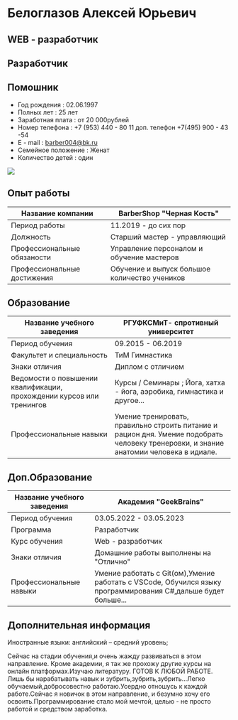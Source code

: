 # Белоглазов Алексей Юрьевич
## WEB - разработчик
## Разработчик
## Помошник

* Год рождения : 02.06.1997
* Полных лет : 25 лет
* Заработная плата : от 20 000рублей
* Номер телефона : +7 (953) 440 - 80 11 доп. телефон +7(495) 900 - 43 -54 
* E - mail : barber004@bk.ru
* Семейное положение : Женат
* Количество детей : один

![](IMG_20220524_000515_483.jpg)

## Опыт работы
Название компании |    BarberShop "Черная Кость"
-------------------- | ------------------------
Период работы | 11.2019 - до сих пор
Должность | Старший мастер - управляющий
Профессиональные обязаности |  Управление персоналом и обучение мастеров
Профессиональные достижения | Обучение и выпуск большое количество учеников


## Образование
Название учебного заведения |     РГУФКСМиТ- спротивный университет
----------------------------|------------------
Период обучения | 09.2015 - 06.2019
Факультет и специальность |   ТиМ Гимнастика
Знаки отличия | Диплом с отличием
Ведомости о повышении квалификации, прохождении курсов или тренингов | Курсы / Семинары ; Йога, хатха - йога, аэробика, гимнастика и другое...
Профессиональные навыки |  Умение тренировать, правильно строить питание и рацион дня. Умение подобрать человеку тренеровки, и знание анатомии человека в идиале.

## Доп.Образование
Название учебного заведения |     Академия "GeekBrains"
----------------------------|------------------
Период обучения | 03.05.2022 - 03.05.2023 |
Программа| Разработчик   | 
Курс обучения | Web -  разработчик
Знаки отличия| Домашние работы выполнены на "Отлично"|
Профессиональные навыки| Умение работать с Git(ом),Умение работать с VSCode, Обучился языку программирования C#,дальше будет больше...


## Дополнительная информация
 Иностранные языки: английский – средний уровень; 

 Сейчас на стадии обучения,и очень жажду развиваться в этом направление. Кроме академии, я так же прохожу другие курсы на онлайн платформах.Изучаю литературу. ГОТОВ К ЛЮБОЙ РАБОТЕ. Лишь бы нарабатывать навык и зубрить,зубрить,зубрить...Легко обучаемый,добросовестно работаю.Усердно отношусь к каждой работе.Сейчас я новичок в этом направление, и безумно хочу его освоить.Программирование стало мой мечтой, целью - не просто работой и средством заработка.
